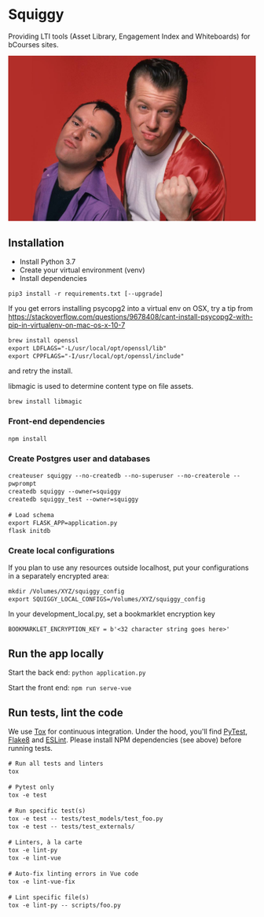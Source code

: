 # Squiggy

Providing LTI tools (Asset Library, Engagement Index and Whiteboards) for bCourses sites.

![Squiggy says hello](src/assets/hello.jpg)

## Installation

* Install Python 3.7
* Create your virtual environment (venv)
* Install dependencies

```
pip3 install -r requirements.txt [--upgrade]
```

If you get errors installing psycopg2 into a virtual env on OSX, try a tip from https://stackoverflow.com/questions/9678408/cant-install-psycopg2-with-pip-in-virtualenv-on-mac-os-x-10-7

```
brew install openssl
export LDFLAGS="-L/usr/local/opt/openssl/lib"
export CPPFLAGS="-I/usr/local/opt/openssl/include"
```

and retry the install.

libmagic is used to determine content type on file assets.

```
brew install libmagic
```

### Front-end dependencies

```
npm install
```

### Create Postgres user and databases

```
createuser squiggy --no-createdb --no-superuser --no-createrole --pwprompt
createdb squiggy --owner=squiggy
createdb squiggy_test --owner=squiggy

# Load schema
export FLASK_APP=application.py
flask initdb
```

### Create local configurations

If you plan to use any resources outside localhost, put your configurations in a separately encrypted area:

```
mkdir /Volumes/XYZ/squiggy_config
export SQUIGGY_LOCAL_CONFIGS=/Volumes/XYZ/squiggy_config
```

In your development_local.py, set a bookmarklet encryption key

```
BOOKMARKLET_ENCRYPTION_KEY = b'<32 character string goes here>'
```

## Run the app locally

Start the back end:
`python application.py`

Start the front end:
`npm run serve-vue`

## Run tests, lint the code

We use [Tox](https://tox.readthedocs.io) for continuous integration. Under the hood, you'll find [PyTest](https://docs.pytest.org), [Flake8](http://flake8.pycqa.org) and [ESLint](https://eslint.org/). Please install NPM dependencies (see above) before running tests.
```
# Run all tests and linters
tox

# Pytest only
tox -e test

# Run specific test(s)
tox -e test -- tests/test_models/test_foo.py
tox -e test -- tests/test_externals/

# Linters, à la carte
tox -e lint-py
tox -e lint-vue

# Auto-fix linting errors in Vue code
tox -e lint-vue-fix

# Lint specific file(s)
tox -e lint-py -- scripts/foo.py
```
